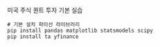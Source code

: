 
미국 주식 퀀트 투자 기본 실습

```batch
# 기본 설치 파이선 라이브러리
pip install pandas matplotlib statsmodels scipy
pip install ta yfinance
```